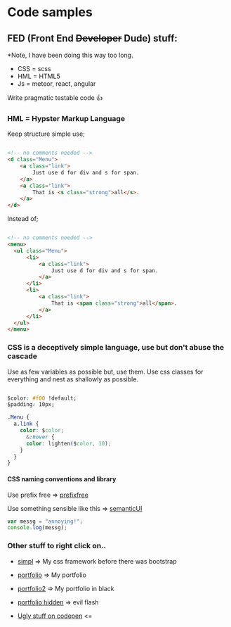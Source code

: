 # Code samples

## FED (Front End ~~Developer~~ Dude) stuff:

*Note, I have been doing this way too long.

 * CSS = scss
 * HML = HTML5
 * Js = meteor, react, angular

Write pragmatic testable code :+1:

### HML = Hypster Markup Language

Keep structure simple use;

```html

<!-- no comments needed -->
<d class="Menu">
	<a class="link">
    	Just use d for div and s for span.
    </a>
    <a class="link">
    	That is <s class="strong">all</s>.
    </a>
</d>

```

Instead of;

```html

<!-- no comments needed -->
<menu>
  <ul class="Menu">
      <li>
          <a class="link">
              Just use d for div and s for span.
          </a>
      </li>
      <li>
          <a class="link">
              That is <span class="strong">all</span>.
          </a>
      </li>
  </ul>
</menu>

```
### CSS is a deceptively simple language, use but don't abuse the cascade
Use as few variables as possible but, use them.
Use css classes for everything and nest as shallowly as possible.

```css

$color: #f00 !default;
$padding: 10px;

.Menu {
  a.link {
  	color: $color;
      &:hover {
      color: lighten($color, 10);
    }
  }
}

```
#### CSS naming conventions and library

Use prefix free => [prefixfree](http://leaverou.github.io/prefixfree/)

Use something sensible like this => [semanticUI](http://semantic-ui.com/)

```javascript
var messg = "annoying!";
console.log(messg);
```

### Other stuff to right click on..

 * [simpl](http://simpl.romack.net) => My css framework before there was bootstrap
 * [portfolio](http://romack.net) => My portfolio
 * [portfolio2](http://new.romack.net) => My portfolio in black
 * [portfolio hidden](http://romack.net/minimalist.htm) => evil flash


* [Ugly stuff on codepen](http://codepen.io/ShaggyDude/) <=
